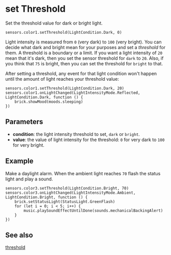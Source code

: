 # set Threshold

Set the threshold value for dark or bright light.

```sig
sensors.color1.setThreshold(LightCondition.Dark, 0)
```

Light intensity is measured from `0` (very dark) to `100` (very bright). You can decide what dark and bright mean for your purposes and set a _threshold_ for them. A threshold is a boundary or a limit. If you want a light intensity of `20` mean that it's dark, then you set the sensor threshold for ``dark`` to `20`. Also, if you think that `75` is bright, then you can set the threshold for ``bright`` to that.

After setting a threshold, any event for that light condition won't happen until the amount of light reaches your threshold value:

```block
sensors.color1.setThreshold(LightCondition.Dark, 20)
sensors.color1.onLightChanged(LightIntensityMode.Reflected, LightCondition.Dark, function () {
    brick.showMood(moods.sleeping)
})
```

## Parameters

* **condition**: the light intensity threshold to set, ``dark`` or ``bright``.
* **value**: the value of light intensity for the threshold: `0` for very dark to `100` for very bright.

## Example

Make a daylight alarm. When the ambient light reaches `70` flash the status light and play a sound.

```blocks
sensors.color3.setThreshold(LightCondition.Bright, 70)
sensors.color3.onLightChanged(LightIntensityMode.Ambient, LightCondition.Bright, function () {
    brick.setStatusLight(StatusLight.GreenFlash)
    for (let i = 0; i < 5; i++) {
        music.playSoundEffectUntilDone(sounds.mechanicalBackingAlert)
    }
})
```

## See also

[threshold](/reference/sensors/color-sensor/threshold)